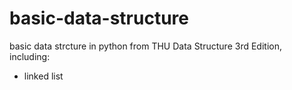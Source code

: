 # basic-data-structure

basic data strcture in python from THU Data Structure 3rd Edition, including:

* linked list
